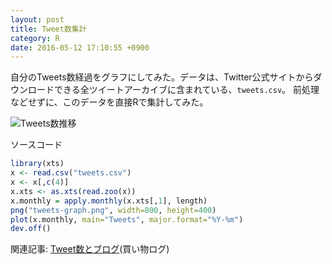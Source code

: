 ```yaml
---
layout: post
title: Tweet数集計
category: R
date: 2016-05-12 17:10:55 +0900
---
```


自分のTweets数経過をグラフにしてみた。データは、Twitter公式サイトからダウンロードできる全ツイートアーカイブに含まれている、`tweets.csv`。
前処理などせずに、このデータを直接Rで集計してみた。

![Tweets数推移](/movabletype/assets/tweets-graph.png)

ソースコード

``` r
library(xts)
x <- read.csv("tweets.csv")
x <- x[,c(4)]
x.xts <- as.xts(read.zoo(x))
x.monthly = apply.monthly(x.xts[,1], length)
png("tweets-graph.png", width=800, height=400)
plot(x.monthly, main="Tweets", major.format="%Y-%m")
dev.off()
```

関連記事: [Tweet数とブログ](/movabletype/2016/05/tweets-and-blog)(買い物ログ)
